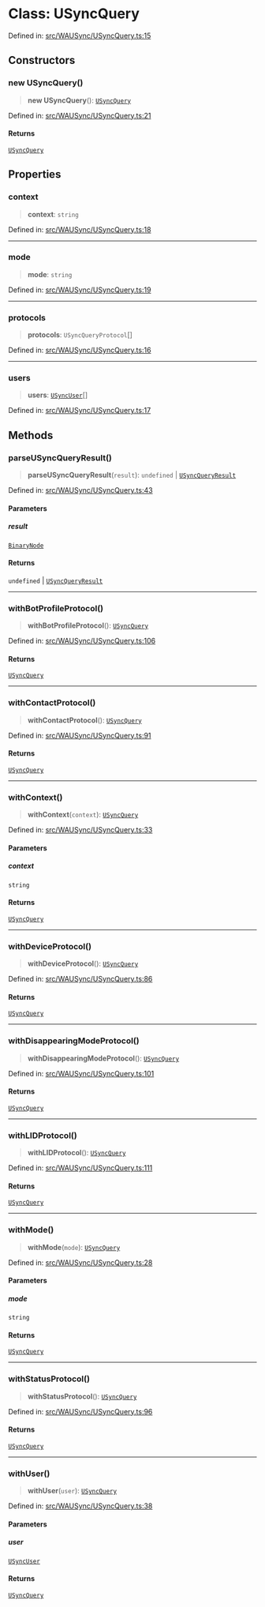 # Class: USyncQuery

Defined in: [src/WAUSync/USyncQuery.ts:15](https://github.com/Riders004/Tv/blob/3d6aaf6f3efb499dc9d0ca82bb24083bb45a8478/src/WAUSync/USyncQuery.ts#L15)

## Constructors

### new USyncQuery()

> **new USyncQuery**(): [`USyncQuery`](USyncQuery.md)

Defined in: [src/WAUSync/USyncQuery.ts:21](https://github.com/Riders004/Tv/blob/3d6aaf6f3efb499dc9d0ca82bb24083bb45a8478/src/WAUSync/USyncQuery.ts#L21)

#### Returns

[`USyncQuery`](USyncQuery.md)

## Properties

### context

> **context**: `string`

Defined in: [src/WAUSync/USyncQuery.ts:18](https://github.com/Riders004/Tv/blob/3d6aaf6f3efb499dc9d0ca82bb24083bb45a8478/src/WAUSync/USyncQuery.ts#L18)

***

### mode

> **mode**: `string`

Defined in: [src/WAUSync/USyncQuery.ts:19](https://github.com/Riders004/Tv/blob/3d6aaf6f3efb499dc9d0ca82bb24083bb45a8478/src/WAUSync/USyncQuery.ts#L19)

***

### protocols

> **protocols**: `USyncQueryProtocol`[]

Defined in: [src/WAUSync/USyncQuery.ts:16](https://github.com/Riders004/Tv/blob/3d6aaf6f3efb499dc9d0ca82bb24083bb45a8478/src/WAUSync/USyncQuery.ts#L16)

***

### users

> **users**: [`USyncUser`](USyncUser.md)[]

Defined in: [src/WAUSync/USyncQuery.ts:17](https://github.com/Riders004/Tv/blob/3d6aaf6f3efb499dc9d0ca82bb24083bb45a8478/src/WAUSync/USyncQuery.ts#L17)

## Methods

### parseUSyncQueryResult()

> **parseUSyncQueryResult**(`result`): `undefined` \| [`USyncQueryResult`](../type-aliases/USyncQueryResult.md)

Defined in: [src/WAUSync/USyncQuery.ts:43](https://github.com/Riders004/Tv/blob/3d6aaf6f3efb499dc9d0ca82bb24083bb45a8478/src/WAUSync/USyncQuery.ts#L43)

#### Parameters

##### result

[`BinaryNode`](../type-aliases/BinaryNode.md)

#### Returns

`undefined` \| [`USyncQueryResult`](../type-aliases/USyncQueryResult.md)

***

### withBotProfileProtocol()

> **withBotProfileProtocol**(): [`USyncQuery`](USyncQuery.md)

Defined in: [src/WAUSync/USyncQuery.ts:106](https://github.com/Riders004/Tv/blob/3d6aaf6f3efb499dc9d0ca82bb24083bb45a8478/src/WAUSync/USyncQuery.ts#L106)

#### Returns

[`USyncQuery`](USyncQuery.md)

***

### withContactProtocol()

> **withContactProtocol**(): [`USyncQuery`](USyncQuery.md)

Defined in: [src/WAUSync/USyncQuery.ts:91](https://github.com/Riders004/Tv/blob/3d6aaf6f3efb499dc9d0ca82bb24083bb45a8478/src/WAUSync/USyncQuery.ts#L91)

#### Returns

[`USyncQuery`](USyncQuery.md)

***

### withContext()

> **withContext**(`context`): [`USyncQuery`](USyncQuery.md)

Defined in: [src/WAUSync/USyncQuery.ts:33](https://github.com/Riders004/Tv/blob/3d6aaf6f3efb499dc9d0ca82bb24083bb45a8478/src/WAUSync/USyncQuery.ts#L33)

#### Parameters

##### context

`string`

#### Returns

[`USyncQuery`](USyncQuery.md)

***

### withDeviceProtocol()

> **withDeviceProtocol**(): [`USyncQuery`](USyncQuery.md)

Defined in: [src/WAUSync/USyncQuery.ts:86](https://github.com/Riders004/Tv/blob/3d6aaf6f3efb499dc9d0ca82bb24083bb45a8478/src/WAUSync/USyncQuery.ts#L86)

#### Returns

[`USyncQuery`](USyncQuery.md)

***

### withDisappearingModeProtocol()

> **withDisappearingModeProtocol**(): [`USyncQuery`](USyncQuery.md)

Defined in: [src/WAUSync/USyncQuery.ts:101](https://github.com/Riders004/Tv/blob/3d6aaf6f3efb499dc9d0ca82bb24083bb45a8478/src/WAUSync/USyncQuery.ts#L101)

#### Returns

[`USyncQuery`](USyncQuery.md)

***

### withLIDProtocol()

> **withLIDProtocol**(): [`USyncQuery`](USyncQuery.md)

Defined in: [src/WAUSync/USyncQuery.ts:111](https://github.com/Riders004/Tv/blob/3d6aaf6f3efb499dc9d0ca82bb24083bb45a8478/src/WAUSync/USyncQuery.ts#L111)

#### Returns

[`USyncQuery`](USyncQuery.md)

***

### withMode()

> **withMode**(`mode`): [`USyncQuery`](USyncQuery.md)

Defined in: [src/WAUSync/USyncQuery.ts:28](https://github.com/Riders004/Tv/blob/3d6aaf6f3efb499dc9d0ca82bb24083bb45a8478/src/WAUSync/USyncQuery.ts#L28)

#### Parameters

##### mode

`string`

#### Returns

[`USyncQuery`](USyncQuery.md)

***

### withStatusProtocol()

> **withStatusProtocol**(): [`USyncQuery`](USyncQuery.md)

Defined in: [src/WAUSync/USyncQuery.ts:96](https://github.com/Riders004/Tv/blob/3d6aaf6f3efb499dc9d0ca82bb24083bb45a8478/src/WAUSync/USyncQuery.ts#L96)

#### Returns

[`USyncQuery`](USyncQuery.md)

***

### withUser()

> **withUser**(`user`): [`USyncQuery`](USyncQuery.md)

Defined in: [src/WAUSync/USyncQuery.ts:38](https://github.com/Riders004/Tv/blob/3d6aaf6f3efb499dc9d0ca82bb24083bb45a8478/src/WAUSync/USyncQuery.ts#L38)

#### Parameters

##### user

[`USyncUser`](USyncUser.md)

#### Returns

[`USyncQuery`](USyncQuery.md)
